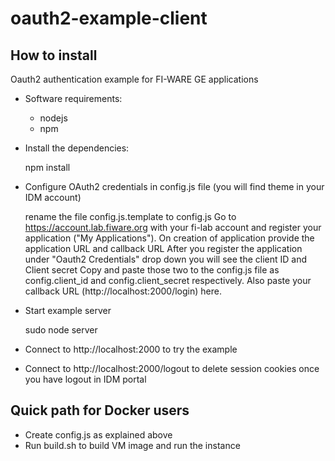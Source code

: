 # oauth2-example-client

## How to install

Oauth2 authentication example for FI-WARE GE applications

- Software requirements:

	+ nodejs
	+ npm


- Install the dependencies:

	npm install

- Configure OAuth2 credentials in config.js file (you will find theme in your IDM account)

	rename the file config.js.template to config.js
	Go to https://account.lab.fiware.org with your fi-lab account and register your application ("My Applications").
	On creation of application provide the application URL and callback URL
	After you register the application under "Oauth2 Credentials" drop down you will see the client ID and Client secret
	Copy and paste those two to the config.js file as config.client_id and config.client_secret respectively.
	Also paste your callback URL (http://localhost:2000/login) here.

- Start example server

	sudo node server

- Connect to http://localhost:2000 to try the example

* Connect to http://localhost:2000/logout to delete session cookies once you have logout in IDM portal


## Quick path for Docker users


- Create config.js as explained above
- Run build.sh to build VM image and run the instance
